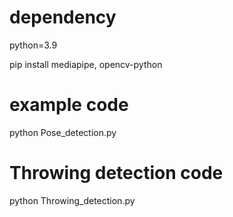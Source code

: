 # dependency
python=3.9

pip install mediapipe, opencv-python

# example code
python Pose_detection.py

# Throwing detection code
python Throwing_detection.py
